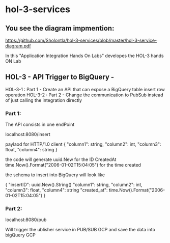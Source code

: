# hol-3-services

## You see the diagram impmention: 
https://github.com/Sholontla/hol-3-services/blob/master/hol-3-service-diagram.pdf

In this "Application Integration Hands On Labs" developes the HOL-3 hands ON Lab

## HOL-3 - API Trigger to BigQuery - 
  HOL-3-1 : Part 1 - Create an API that can expose a BigQuery table insert row operation
  HOL-3-2 : Part 2 - Change the communication to PubSub instead of just calling the integration directly 

### Part 1:
  The API consists in one endPoint 
  
  localhost:8080/insert
   
  paylaod for HTTP/1.0 client
{
  "column1": string,
  "column2": int,
  "column3": float,
  "column4": string
}

the code will generate
uuid.New for the ID
CreatedAt time.Now().Format("2006-01-02T15:04:05") for the time created

the schema to insert into BigQuery will look like 

{
  "insertID": uuid.New().String()
  "column1": string,
  "column2": int,
  "column3": float,
  "column4": string
  "created_at": time.Now().Format("2006-01-02T15:04:05") 
}

### Part 2:
localhost:8080/pub

Will trigger the ublisher service in PUB/SUB GCP
and save the data into bigQuery GCP


